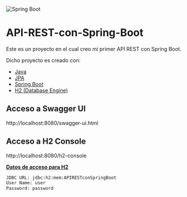![Spring Boot](https://spring.io/images/spring-logo-9146a4d3298760c2e7e49595184e1975.svg)

# API-REST-con-Spring-Boot
Este es un proyecto en el cual creo mi primer API REST con Spring Boot.

Dicho proyecto es creado con:
- [Java](https://www.oracle.com/mx/java/technologies/javase/jdk11-archive-downloads.html)
- [JPA](https://www.ibm.com/docs/es/was-liberty/nd?topic=overview-java-persistence-api-jpa)
- [Spring Boot](https://spring.io/projects/spring-boot)
- [H2 (Database Engine)](https://www.h2database.com/html/main.html)

## Acceso a Swagger UI
http://localhost:8080/swagger-ui.html

## Acceso a H2 Console
http://localhost:8080/h2-console

[**Datos de acceso para H2**](https://github.com/AxelAdan/API-REST-con-Spring-Boot/blob/main/src/main/resources/application.yml)
```sh
JDBC URL: jdbc:h2:mem:APIRESTconSpringBoot
User Name: user
Password: password
```
